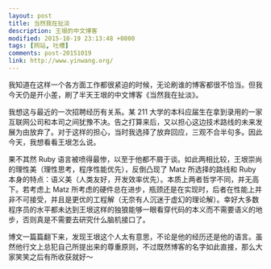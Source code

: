 ```yaml
---
layout: post
title: 当然我在扯淡
description: 王垠的中文博客
modified: 2015-10-19 23:13:48 +0800
tags: [网站, 吐槽]
comments: post-20151019
link: http://www.yinwang.org/
---
```


我知道在这样一个各方面工作都很紧迫的时候，无论刷谁的博客都很不恰当。但我今天仍是开小差，刷了半天王垠的中文博客《当然我在扯淡》。

我想这与最近的一次招聘经历有关系。某 211 大学的本科应届生在拿到录用的一家互联网公司和本司之间犹豫不决。告之打算来后，又以担心这边技术路线的未来发展为由放弃了。对于这样的担心，当时我选择了放弃回应，三观不合半句多。因此今天，我想看看王垠怎么说。

果不其然 Ruby 语言被喷得最惨，以至于他都不屑于谈。如此两相比较，王垠崇尚的理性美（理性思考，程序性能优先），反倒凸现了 Matz 所选择的路线和 Ruby 本身的特点：语义美（人类友好，开发效率优先）。本质上两者哲学不同，并无高下。若考虑上 Matz 所考虑的硬件总在进步，瓶颈还是在实现时，后者在性能上并非不可接受，并且是更优的工程解（无奈有人沉迷于虚幻的理论解）。幸好大多数程序员的水平都未达到王垠这样的独狼能够一眼看穿代码的本义而不需要语义的地步，否则真是不需要去研究什么脑机接口了。

博文一篇篇翻下来，发现王垠这个人太有意思，不论是他的经历还是他的语言。虽然他行文上总犯自己所提出来的尊重原则，不过既然博客的名字如此直接，那么大家笑笑之后有所收获就好～

